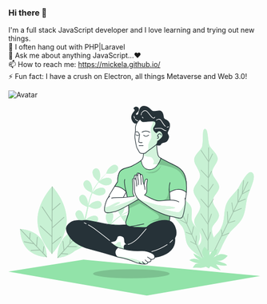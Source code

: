 ### Hi there 👋
I'm a full stack JavaScript developer and I love learning and trying out new things. <br />
🌱 I often hang out with PHP|Laravel <br />
💬 Ask me about anything JavaScript...❤ <br />
📫 How to reach me: https://mickela.github.io/ <br />
⚡ Fun fact: I have a crush on Electron, all things Metaverse and Web 3.0! <br />

![Avatar](https://media.tenor.com/images/dc545e5a0f93c9b2bf1d4f0af54ebbff/tenor.gif)

<svg data-name="Capa 1" xmlns="http://www.w3.org/2000/svg" viewBox="0 0 410.67 309.84" class="bro-home w-64 h-64 sm:w-128 sm:h-128"><defs><clipPath id="home-bro_svg__a" transform="translate(-47.33 -101.18)"><path d="M267.55 176.53s.56 7.06-1.41 11-9.89 7.91-16.67 11.58-16.38 3.11-20.33 9.32-3.67 16.66-3.67 16.66-6.22 9.61-11.3 18.08-7.91 17.23-1.41 22 14.4-2.26 18.64-9 8.19-14.4 8.19-14.4 5.41 26.23 3.95 33.32-4.8 13.84-4.8 17 2.54 5.37 6.5 6.21 17.51 2 26.83 1.42 35.87-2.26 37-5.94 2.82-29.09 2.82-29.09 16.66 5.65 21.75-4.51 5.36-33 1.69-44.35-13-15.53-18.64-18.35-21.18-10.17-24-13.28-3.69-18.41-3.69-23.49-.56-.28-5.93 3.67-15.52 12.15-15.52 12.15z" fill="none"></path></clipPath><clipPath id="home-bro_svg__b" transform="translate(-47.33 -101.18)"><path d="M316.69 197.43c-4.4-2.21-14.82-7.16-20.53-10.7-1.88 5.64-7.4 18.6-18.44 18.6-10.18 0-13.17-9.52-14-14.85-3.38 3-9.11 5.88-14.21 8.64-6.77 3.67-16.38 3.11-20.33 9.32s-3.67 16.66-3.67 16.66-2.1 3.25-4.85 7.62c11.41-.57 19 9.05 19 9.05s5.34 26.23 3.88 33.32-4.8 13.84-4.8 17 2.54 5.37 6.5 6.21 17.51 2 26.83 1.42 35.87-2.26 37-5.94 2.82-29.09 2.82-29.09l-1.69-22.31c14.19-9.38 24.11-2.81 27.36 0 .7-9.59-.1-20-2.23-26.56-3.67-11.33-12.99-15.57-18.64-18.39z" fill="none"></path></clipPath><clipPath id="home-bro_svg__c" transform="translate(-47.33 -101.18)"><path d="M212.38 249s-2.79 1.48-5 6.87-5 15.4-2.23 18.56 9.1.37 15-.37 30.63-15.22 34.71-17.64 7.43-3.34 8.73-5.57.93-10.21 1.11-14.11-.74-21.35-.74-21.35-1.3-4.27-3.53-3.9c0 0-2.6-1.48-3.15 0l-1.12 3s-2.41-.74-3 .56a16.69 16.69 0 00-.74 3.9s-2.78 1.3-2.78 3 .55 11.7.55 14.48-.37 7.06.56 8.91 1.86 3.53 1.86 3.53-13.56 1.86-19.31 1.86-15.78.18-17.64 1.11" fill="none"></path></clipPath><clipPath id="home-bro_svg__d" transform="translate(-47.33 -101.18)"><path d="M325.26 258c-8.91-5.75-27.48-1.3-33.42-1.67s-22.46-9.47-22.46-9.47 3.34-3.34 3.52-5.38 0-7.61 0-10.77.93-6.31 1.12-8.72-3-.75-3.53 0-1.86 8.16-1.86 8.16-1.67-5-1.67-5.56-.37-7.43-1.3-10.22-3.15 0-3.15 0c-.19-1.67-.75-3-2.05-3s-2.41 4.65-2.41 4.65c0-2.79-.93-2.6-1.86-1.68s-.92 7.06-.92 7.06l-1.12-1.67c-1.3-.37-2 1.67-2 3.53s.74 7.42.74 12.06a34.8 34.8 0 00.56 7.06 28.49 28.49 0 004.08 9.1c3.16 4.64 13.74 10.39 20.24 15.4s25.62 13.37 35.09 14.86 16 5 18.19.93 6.31-24.14 4.27-30.82" fill="none"></path></clipPath><clipPath id="home-bro_svg__e" transform="translate(-47.33 -101.18)"><path d="M243.38 329a21.49 21.49 0 01-5.57-3.71c-2.22-2.23 0-7.8-3-10s-8.91-3-10 .38-1.86 5.57-4.09 6.31-4.82.74-8.91 2.6-4.08 8.54-4.08 8.54a113 113 0 0123 5.57c10.77 4.08 15.59 1.85 15.59 1.85s.41-7.49-2.94-11.54z" fill="none"></path></clipPath><clipPath id="home-bro_svg__f" transform="translate(-47.33 -101.18)"><path d="M270.49 338.25c-4.83-1.12-5.2 0-16.71-.38s-24.13-4.45-24.13-4.45-1.08.16-3.74-1.07c-1.92 1.66-4.22 4.33-4.43 7.75a10.49 10.49 0 003.15 7.6c2 .53 3.93 1 5.76 1.31 8.17 1.49 18.19 5.2 23.39 7.43a32.49 32.49 0 0013.37 3c4.08 0 2.49.61 5.47-.14s1.95-2.83 1.95-2.83a12.81 12.81 0 003.72-.74c2.22-.75 1.48-3.72 1.48-3.72a11.15 11.15 0 004.28-.69c2.27-1.19 2.27-3.69 1.29-6-1.48-3.5-10.02-5.96-14.85-7.07z" fill="none"></path></clipPath><clipPath id="home-bro_svg__g" transform="translate(-47.33 -101.18)"><path d="M261.05 124s-7.06 6.49-6.49 13.55-1.7 11-.85 16.1 2 15 4 17.51 2.26 5.37 4.24 6.78 8.76 1.41 10.17-.85 16.38-11 17.51-14.12.85-3.95.85-3.95 9.88-5.93 8.47-11-5.37-7.06-7.63-5.36-2.54 2.54-2.54 2.54-5.91-3.89-4.78-7.56 4.66-4.93 3.53-9.17S278 126.35 269 127c-7.13.56-4.8-5.6-7.95-3z" fill="none"></path></clipPath></defs><g class="home-bro_svg__Plants"><g class="home-bro_svg__Plant2"><path d="M398.58 110.03c-5.65-6.79-13.66 6.39-22.51 22.34-4.85 8.74-15.59 16.19-20.28 27.17-4.56 10.69-2.91 24.5-6.56 34.25-5.39 14.38-9.82 14.26-14.1 21.71-1.89-4.3-3.55-9.44-3.25-14.73.39-6.72 11.35-13.16 11.6-21.69.19-7.26-10.29-16.26-10.24-24.26 0-7.61 10.64-14.53 10.5-22.33s-11-16.26-11.4-23.83c-.41-8.15 9.64-15.87 8.91-23.14-.88-8.75-12.5-15.9-13.94-22.46-2.66-12.09-1.88-25.63-6.91-25.4-4.74.22-2 14.91-4.17 27.57-1.19 7-12.6 13.28-13.2 22.61-.5 7.82 9.82 17.66 9.65 26.43-.16 8.19-10.83 15.64-10.77 24.13s10.85 17.71 11.06 26c.23 8.76-10.12 16.66-9.8 24.61.17 4.06 2.35 8.06 4.79 11.89-3.05-4.1-7-8.32-8.52-13.17-2.22-6.94 1.23-15.8-1.57-22.56-3-7.33-11.95-11.67-15.58-17.41-4.85-7.65-6.84-17.85-12.63-19.71-8.92-2.88-7.57 8.32-4.11 22.28 1.83 7.4-1.11 17.78 2.73 27.24 3.29 8.12 12.92 14.47 17 22.83s2.93 19.4 7.2 26.94c3.56 6.27 9.4 10.57 14.17 14.46l.28.77a1.5 1.5 0 001.22.47 29.19 29.19 0 014.37 4.38c2.42 3.2-.28 9.45 1.27 11 4.26 4.29 4.48.78 4.22-2.93-.15-2.15 4.82-5.61 4.52-8.82a2.1 2.1 0 01.93-.84c1.68-.38 9.36 6.12 10.4 4 .77-1.54-8.54-8-8-10 .38-1.41 6.91-.93 10-1.55a1 1 0 01.24.23c.91 1.18 1.37 6.42 4 5.45 3.5-1.3 8.22-17.55 18.06-33.11 5.93-9.38 17.84-16.73 23.58-27.89s5.16-25.78 8.86-36.25c5.71-16.19 13.15-30.44 7.98-36.68zm-83.61 104.6c.42 7.93-2.27 11-4.84 13.77-1.58-9 4.59-9 1.53-20.8a13.56 13.56 0 00-1.24-3c2.34 3.58 4.39 6.96 4.55 10.03zm3.93 26.78a2.08 2.08 0 01.27 1.63c-1-.57-2-1.12-2.92-1.69 1.3-.26 2.31-.34 2.65.06z" fill="#92e3a9"></path><path d="M398.58 110.03c-5.65-6.79-13.66 6.39-22.51 22.34-4.85 8.74-15.59 16.19-20.28 27.17-4.56 10.69-2.91 24.5-6.56 34.25-5.39 14.38-9.82 14.26-14.1 21.71-1.89-4.3-3.55-9.44-3.25-14.73.39-6.72 11.35-13.16 11.6-21.69.19-7.26-10.29-16.26-10.24-24.26 0-7.61 10.64-14.53 10.5-22.33s-11-16.26-11.4-23.83c-.41-8.15 9.64-15.87 8.91-23.14-.88-8.75-12.5-15.9-13.94-22.46-2.66-12.09-1.88-25.63-6.91-25.4-4.74.22-2 14.91-4.17 27.57-1.19 7-12.6 13.28-13.2 22.61-.5 7.82 9.82 17.66 9.65 26.43-.16 8.19-10.83 15.64-10.77 24.13s10.85 17.71 11.06 26c.23 8.76-10.12 16.66-9.8 24.61.17 4.06 2.35 8.06 4.79 11.89-3.05-4.1-7-8.32-8.52-13.17-2.22-6.94 1.23-15.8-1.57-22.56-3-7.33-11.95-11.67-15.58-17.41-4.85-7.65-6.84-17.85-12.63-19.71-8.92-2.88-7.57 8.32-4.11 22.28 1.83 7.4-1.11 17.78 2.73 27.24 3.29 8.12 12.92 14.47 17 22.83s2.93 19.4 7.2 26.94c3.56 6.27 9.4 10.57 14.17 14.46l.28.77a1.5 1.5 0 001.22.47 29.19 29.19 0 014.37 4.38c2.42 3.2-.28 9.45 1.27 11 4.26 4.29 4.48.78 4.22-2.93-.15-2.15 4.82-5.61 4.52-8.82a2.1 2.1 0 01.93-.84c1.68-.38 9.36 6.12 10.4 4 .77-1.54-8.54-8-8-10 .38-1.41 6.91-.93 10-1.55a1 1 0 01.24.23c.91 1.18 1.37 6.42 4 5.45 3.5-1.3 8.22-17.55 18.06-33.11 5.93-9.38 17.84-16.73 23.58-27.89s5.16-25.78 8.86-36.25c5.71-16.19 13.15-30.44 7.98-36.68zm-83.61 104.6c.42 7.93-2.27 11-4.84 13.77-1.58-9 4.59-9 1.53-20.8a13.56 13.56 0 00-1.24-3c2.34 3.58 4.39 6.96 4.55 10.03zm3.93 26.78a2.08 2.08 0 01.27 1.63c-1-.57-2-1.12-2.92-1.69 1.3-.26 2.31-.34 2.65.06z" fill="#fff" opacity=".5" style="isolation: isolate;"></path><path d="M330.26 206.28l-1-.47-3 10.03.12-23.81 5.45-15.5-1.01-.43-4.42 12.59.11-22.16 8.75-14.58-.93-.61-7.81 13.03.12-24.26 8.1-12.21-.9-.64-7.19 10.83.1-20.58 5.16-10.78-.96-.54-4.18 8.79.11-22.89 6.76-13.84-.96-.53-5.79 11.84.11-21.65-1.06-.1-.11 21.42-11.46-17.24-.87.54 12.32 18.53-.13 25.17-11.42-11.98-.73.7 12.15 12.74-.11 21.13-11.05-9.67-.66.78 11.7 10.23-.12 24.53-11.39-13.14-.77.66 12.15 14.03-.12 25.52-.09.24-11.07-16.47-.86.54 12 17.86-.12 24.56-9.14-18.39-.95.41 10.08 20.26-.15 30.03 1.06.1.16-32.01 4.02-12.61zm56.87-53.76l-.48-.99-11.03 4.56 5.55-11.41 12.41-7-.58-.94-10.98 6.19 9.21-18.93-.96-.53-8.19 16.81 2.08-18.73-1.06-.22-2.42 21.83-5.93 12.19.69-19.31-1.06-.13-.78 21.81-6.74 13.85-1.91-13.68-1.05.05 2.14 15.32-7.71 15.85-.66-16.64-1.06-.05.74 18.71-8.6 17.67-.91-6.78-1.06.02 1.1 8.54-13.81 28.39.97.54 13.07-26.87.05.49 12.33-4.96-.47-1-10.97 4.41-.07-.72 9.21-18.94 11.78-3.64-.39-1.02-10.74 3.31 8.32-17.1 13.48-5.7-.49-.99-12.25 5.19 6.99-14.39 12.24-5.06zm-80.03 59.5l-1.06-.16-.73 10.56-5.5-11.84 2.73-13.55-1.05-.3-2.45 12.2-7.45-16.03 1.99-16.62-1.05-.21-1.8 14.98-6.19-13.32.62.26.89-16.36-1.06-.15-.82 14.98-.27-.11-6.97-15 1.34-15.33-1.06-.19-1.19 13.57-7.34-15.8-.96.38 7.81 16.8-8.55-5.26-.49.9 9.82 6.04 6.18 13.31-8.13-3.35-.32.98 9.1 3.75 6.41 13.8-9.6-5.47-.46.92 10.8 6.15 7.65 16.46-8.57-3.16-.28 1 9.47 3.49 6.6 14.21-.05.77-8.23-4.38-.43.93 9.62 5.13.03-.44 12.61 27.14.96-.38-13.43-28.89.86-12.41z" opacity=".2"></path><path d="M315.67 252.31s.94-3.09-5.64-6.77a89.25 89.25 0 00-8.16-4.29s1.55 4.63 4.95 7.09 4.85 3.58 4.85 3.58a22.22 22.22 0 00-8.79-2.23 13.56 13.56 0 00-7.77 2.2 81.77 81.77 0 008.85 4 35.22 35.22 0 0011.23 2s-8.58-1-10.26.67a37.67 37.67 0 00-4.15 5.89 59.9 59.9 0 0110.63.05c4.55.6 10.57-1.69 10.57-1.69l5.14 2.55 2.16-3.21s1.21-.11 5.3 2a88.32 88.32 0 0011.65 4.48l-7.65-9.81 7.73 1.82c3.87.91 10.1-.15 10.1-.15s-.59-1.95-4.83-3.58-12.34-4.17-12.34-4.17 6.67 1.41 11.1-1.49a34.75 34.75 0 007.27-6.42s-6.32-3.72-12.28-2.42a30.69 30.69 0 00-11.14 5.51s3.9-3.11 5.15-7.24a38 38 0 001.5-6.91s-7.23 2.41-9.07 4.58-4.94 8.47-4.94 8.47 3.1-6.3-.52-10-6.67-6.58-6.67-6.58-3.05 4.43-3.68 8 3.95 9.94 3.95 9.94l-4.08-2.14z" fill="#92e3a9"></path><path d="M315.67 252.31s.94-3.09-5.64-6.77a89.25 89.25 0 00-8.16-4.29s1.55 4.63 4.95 7.09 4.85 3.58 4.85 3.58a22.22 22.22 0 00-8.79-2.23 13.56 13.56 0 00-7.77 2.2 81.77 81.77 0 008.85 4 35.22 35.22 0 0011.23 2s-8.58-1-10.26.67a37.67 37.67 0 00-4.15 5.89 59.9 59.9 0 0110.63.05c4.55.6 10.57-1.69 10.57-1.69l5.14 2.55 2.16-3.21s1.21-.11 5.3 2a88.32 88.32 0 0011.65 4.48l-7.65-9.81 7.73 1.82c3.87.91 10.1-.15 10.1-.15s-.59-1.95-4.83-3.58-12.34-4.17-12.34-4.17 6.67 1.41 11.1-1.49a34.75 34.75 0 007.27-6.42s-6.32-3.72-12.28-2.42a30.69 30.69 0 00-11.14 5.51s3.9-3.11 5.15-7.24a38 38 0 001.5-6.91s-7.23 2.41-9.07 4.58-4.94 8.47-4.94 8.47 3.1-6.3-.52-10-6.67-6.58-6.67-6.58-3.05 4.43-3.68 8 3.95 9.94 3.95 9.94l-4.08-2.14z" fill="#fff" opacity=".3" style="isolation: isolate;"></path></g><g class="home-bro_svg__Plant1"><path d="M206.73 166.82c-.27.25-4.87 3.64-4.9 3.56s-2.57-7.94-2.14-11.64c.36-3.15 1.68-7.06 4.53-8.76a5.49 5.49 0 017.59 1.65c.12.2.24.41.34.62 1.95 4.34-2.34 11.72-5.42 14.57zM71.52 131.54s23.62 24.78 23.5 55.22-24 55-24 55-23.62-24.78-23.49-55.22 23.99-55 23.99-55zM19.16 201.17s19.67.61 31.72 13.33 11.89 32.72 11.89 32.72-19.67-.61-31.72-13.33-11.89-32.72-11.89-32.72zm127.91-77.48s-6.45-5.17-8.11-8.5c-1.4-2.83-2.42-6.83-1-9.84a5.48 5.48 0 017.21-2.88 4.65 4.65 0 01.63.32c4 2.51 4.4 11.07 3.39 15.19-.06.36-2.05 5.77-2.12 5.71z" fill="#92e3a9"></path><path d="M105.2 204.99a8.17 8.17 0 01-.85-1.09c-1.72-2.65-3.19-6.5-2.08-9.67a5.52 5.52 0 016.86-3.7c.22.07.43.15.64.24 3.21 1.54 4.78 6.77 5.12 11.05 1.28-.3 2.43-.53 3.42-.7.43-1 .85-1.94 1.28-2.93s.8-2 1.21-3.05c.56-1.52 1.07-3.12 1.58-4.71-1.87-.85-7.31-3.44-9.34-5.72s-4.11-5.94-3.49-9.23a5.54 5.54 0 016.26-4.71 4.53 4.53 0 01.64.13c4.48 1.36 7.12 9.51 7.21 13.75 0 .14-.07 1-.16 2.1.45-1.57.91-3.13 1.31-4.74 1.16-4.56 2.19-9.24 3.25-13.92.22-1 .45-1.95.68-2.92-1.58-.71-7.5-3.46-9.62-5.84s-4.12-5.94-3.5-9.24a5.54 5.54 0 016.27-4.7c.21 0 .42.08.63.13 4.49 1.35 7.12 9.5 7.22 13.74 0 .16-.09 1.23-.2 2.43.61-2.54 1.25-5.06 2-7.54a102.56 102.56 0 014.41-12.51c-.56-.24-7.56-3.33-9.92-6-2.09-2.35-4.11-5.94-3.5-9.23a5.56 5.56 0 016.28-4.71c.21 0 .42.08.63.13 4.48 1.36 7.12 9.51 7.21 13.75 0 .3-.34 4.18-.51 5.56l.06-.14a71.93 71.93 0 016.47-11.29 99.62 99.62 0 017.09-9.17c2.33-2.72 4.63-5.07 6.67-7.14 1.12-1.1 2.16-2.1 3.14-3h-.1c-.08 0 2.19-5.3 2.37-5.62 2.1-3.68 8.27-9.52 12.84-8.51a5.65 5.65 0 014 6.88c0 .17-.1.34-.16.51-1 3.19-4.5 5.34-7.44 6.37s-9.63.55-11.27.4c-1 1-2.06 2-3.2 3.21-2 2.1-4.24 4.5-6.5 7.26-.6.74-1.22 1.56-1.83 2.34 1.3-1.1 3.11-2.58 3.3-2.7 3.53-2.28 11.66-4.58 15.26-1.54a5.68 5.68 0 01.43 8c-.11.12-.22.24-.34.35-2.35 2.36-6.41 2.64-9.5 2.18s-9-4.14-10.23-4.95c-1.33 1.74-2.66 3.57-3.94 5.56a72.37 72.37 0 00-6.11 11.29c-.1.23-.17.47-.26.7.55-.65 3.83-4 4.09-4.23 3.26-2.66 11.09-5.85 15-3.23a5.68 5.68 0 011.3 7.93 3.57 3.57 0 01-.3.38c-2.08 2.6-6.09 3.33-9.21 3.22-3.59-.13-10.67-3.76-10.93-3.9a100.39 100.39 0 00-4 12.19c-.81 3.07-1.5 6.21-2.17 9.37.74-.84 3.79-4 4-4.17 3.26-2.66 11.09-5.85 15-3.23a5.68 5.68 0 011.3 7.93 3.57 3.57 0 01-.3.38c-2.08 2.6-6.09 3.34-9.2 3.22-3.51-.13-10.31-3.58-10.88-3.87-.31 1.43-.61 2.87-.91 4.31-1 4.7-1.89 9.41-3 14-.37 1.6-.79 3.16-1.21 4.74 1.15-1.22 3.27-3.4 3.48-3.56 3.25-2.66 11.09-5.85 15-3.24a5.69 5.69 0 011.3 7.94l-.3.38c-2.09 2.6-6.09 3.33-9.21 3.22s-8.91-2.89-10.53-3.7c-.71 2.61-1.47 5.18-2.34 7.68-.39 1.06-.73 2.18-1.17 3.18l-.66 1.6c.58-.07.91-.09.91-.09s.06 1.48-.08 3.9c3.44-2.49 8.39-4.63 11.62-3.13a5.69 5.69 0 012.46 7.65 4.49 4.49 0 01-.24.42 7 7 0 01-.72 1 22 22 0 01-4.44 10.05c-.18.21-2.51 2.4-3.73 3.49 1.18-.65 2.35-1.29 3.56-2 1.76-1 3.58-2.09 5.35-3.15l2.73-1.77c.93-.58 1.76-1.25 2.66-1.88 1.3-.95 2.59-2 3.88-3-1.1-1.75-4.23-7-4.69-10s-.21-7.27 2.1-9.67a5.49 5.49 0 017.74-.45 6 6 0 01.5.51c3 3.64.78 11.91-1.45 15.51-.07.11-.62.82-1.28 1.66 1.23-1.06 2.46-2.11 3.67-3.22 3.44-3.16 6.84-6.48 10.27-9.79l2.15-2.06c-.93-1.47-4.38-7.08-4.85-10.26s-.21-7.27 2.09-9.67a5.49 5.49 0 017.74-.45 6 6 0 01.5.51c3 3.64.78 11.91-1.44 15.51-.08.13-.74 1-1.48 1.91 1.89-1.77 3.79-3.52 5.73-5.19a97.87 97.87 0 0110.47-8c-.34-.52-4.51-7-5-10.55-.47-3.13-.21-7.26 2.09-9.66a5.49 5.49 0 017.74-.46 6 6 0 01.5.51c3 3.65.78 11.92-1.44 15.51-.16.26-2.56 3.3-3.45 4.36l.13-.09a71.62 71.62 0 0111.49-5.81 98.21 98.21 0 0110.84-3.57c3.43-1 6.61-1.64 9.44-2.21 1.53-.3 2.94-.55 4.26-.76l-.08-.06c-.07-.06 4.7-3.2 5-3.36 3.75-1.89 12.07-3.31 15.33.1a5.67 5.67 0 01-.38 8l-.39.32c-2.59 2.09-6.65 1.94-9.67 1.15s-8.33-4.94-9.62-6c-1.36.25-2.81.53-4.41.88-2.81.63-6 1.37-9.36 2.41-.9.28-1.86.61-2.8.92 1.69-.18 4-.4 4.23-.4 4.17.08 12.2 2.72 13.56 7.27a5.64 5.64 0 01-4 6.9l-.46.1c-3.24.64-6.78-1.4-9.11-3.52s-5.24-8.48-5.84-9.86c-2.06.71-4.16 1.49-6.31 2.43a70.28 70.28 0 00-11.22 6c-.21.14-.4.3-.61.44.82-.23 5.39-1.21 5.72-1.24 4.16-.39 12.42 1.34 14.26 5.72a5.65 5.65 0 01-3.17 7.32l-.51.17c-3.15 1-6.89-.63-9.43-2.48-2.92-2.12-6.86-9.12-7-9.39a98.64 98.64 0 00-9.95 7.94c-2.34 2.1-4.62 4.33-6.89 6.59 1.07-.28 5.32-1.18 5.63-1.21 4.16-.39 12.43 1.34 14.26 5.71a5.65 5.65 0 01-3.17 7.32l-.51.17c-3.15 1-6.89-.63-9.42-2.47-2.86-2.08-6.66-8.77-7-9.33l-3.09 3.08c-3.34 3.39-6.69 6.8-10.09 10.06-1.17 1.13-2.37 2.2-3.57 3.27 1.61-.37 4.57-1 4.83-1 4.16-.39 12.42 1.34 14.26 5.72a5.65 5.65 0 01-3.17 7.32l-.51.17c-3.15 1-6.89-.63-9.43-2.48s-5.86-7.4-6.78-9c-2 1.78-4 3.49-6.11 5.09-.91.66-1.8 1.4-2.71 2l-2.68 1.83c-1.88 1.18-3.62 2.28-5.4 3.34-.89.54-1.75 1-2.62 1.54 1.58-.63 4.1-1.58 4.34-1.64 4.06-1 12.48-.59 15 3.45a5.65 5.65 0 01-2 7.74 4.59 4.59 0 01-.49.26c-3 1.47-6.9.43-9.69-1-3.07-1.58-7.68-7.39-8.25-8.1a259.04 259.04 0 01-6.23 3.51c-5.3 2.88-9.93 5.18-13.52 6.9-11.67 10.25-28.09 11.38-28.09 11.38s-.86-20 10.72-33.14a40.5 40.5 0 0114.43-10.13zm20.83 19.49c-.36-.82-3.16-7.17-3.35-10.75-.65-.12-1.3-.26-1.93-.41a46.68 46.68 0 01-7.25 17.6c2.12-1 4.42-2.16 6.86-3.42 1.81-.93 3.72-1.95 5.67-3.02z" fill="#92e3a9"></path><g opacity=".5" fill="#fff"><path d="M147.07 123.69s-6.45-5.17-8.11-8.5c-1.4-2.83-2.42-6.83-1-9.84a5.48 5.48 0 017.21-2.88 4.65 4.65 0 01.63.32c4 2.51 4.4 11.07 3.39 15.19-.06.36-2.05 5.77-2.12 5.71zm59.66 43.13c-.27.25-4.87 3.64-4.9 3.56s-2.57-7.94-2.14-11.64c.36-3.15 1.68-7.06 4.53-8.76a5.49 5.49 0 017.59 1.65c.12.2.24.41.34.62 1.95 4.34-2.34 11.72-5.42 14.57zM71.52 131.54s23.62 24.78 23.5 55.22-24 55-24 55-23.62-24.78-23.49-55.22 23.99-55 23.99-55z"></path><path d="M105.2 204.99a8.17 8.17 0 01-.85-1.09c-1.72-2.65-3.19-6.5-2.08-9.67a5.52 5.52 0 016.86-3.7c.22.07.43.15.64.24 3.21 1.54 4.78 6.77 5.12 11.05 1.28-.3 2.43-.53 3.42-.7.43-1 .85-1.94 1.28-2.93s.8-2 1.21-3.05c.56-1.52 1.07-3.12 1.58-4.71-1.87-.85-7.31-3.44-9.34-5.72s-4.11-5.94-3.49-9.23a5.54 5.54 0 016.26-4.71 4.53 4.53 0 01.64.13c4.48 1.36 7.12 9.51 7.21 13.75 0 .14-.07 1-.16 2.1.45-1.57.91-3.13 1.31-4.74 1.16-4.56 2.19-9.24 3.25-13.92.22-1 .45-1.95.68-2.92-1.58-.71-7.5-3.46-9.62-5.84s-4.12-5.94-3.5-9.24a5.54 5.54 0 016.27-4.7c.21 0 .42.08.63.13 4.49 1.35 7.12 9.5 7.22 13.74 0 .16-.09 1.23-.2 2.43.61-2.54 1.25-5.06 2-7.54a102.56 102.56 0 014.41-12.51c-.56-.24-7.56-3.33-9.92-6-2.09-2.35-4.11-5.94-3.5-9.23a5.56 5.56 0 016.28-4.71c.21 0 .42.08.63.13 4.48 1.36 7.12 9.51 7.21 13.75 0 .3-.34 4.18-.51 5.56l.06-.14a71.93 71.93 0 016.47-11.29 99.62 99.62 0 017.09-9.17c2.33-2.72 4.63-5.07 6.67-7.14 1.12-1.1 2.16-2.1 3.14-3h-.1c-.08 0 2.19-5.3 2.37-5.62 2.1-3.68 8.27-9.52 12.84-8.51a5.65 5.65 0 014 6.88c0 .17-.1.34-.16.51-1 3.19-4.5 5.34-7.44 6.37s-9.63.55-11.27.4c-1 1-2.06 2-3.2 3.21-2 2.1-4.24 4.5-6.5 7.26-.6.74-1.22 1.56-1.83 2.34 1.3-1.1 3.11-2.58 3.3-2.7 3.53-2.28 11.66-4.58 15.26-1.54a5.68 5.68 0 01.43 8c-.11.12-.22.24-.34.35-2.35 2.36-6.41 2.64-9.5 2.18s-9-4.14-10.23-4.95c-1.33 1.74-2.66 3.57-3.94 5.56a72.37 72.37 0 00-6.11 11.29c-.1.23-.17.47-.26.7.55-.65 3.83-4 4.09-4.23 3.26-2.66 11.09-5.85 15-3.23a5.68 5.68 0 011.3 7.93 3.57 3.57 0 01-.3.38c-2.08 2.6-6.09 3.33-9.21 3.22-3.59-.13-10.67-3.76-10.93-3.9a100.39 100.39 0 00-4 12.19c-.81 3.07-1.5 6.21-2.17 9.37.74-.84 3.79-4 4-4.17 3.26-2.66 11.09-5.85 15-3.23a5.68 5.68 0 011.3 7.93 3.57 3.57 0 01-.3.38c-2.08 2.6-6.09 3.34-9.2 3.22-3.51-.13-10.31-3.58-10.88-3.87-.31 1.43-.61 2.87-.91 4.31-1 4.7-1.89 9.41-3 14-.37 1.6-.79 3.16-1.21 4.74 1.15-1.22 3.27-3.4 3.48-3.56 3.25-2.66 11.09-5.85 15-3.24a5.69 5.69 0 011.3 7.94l-.3.38c-2.09 2.6-6.09 3.33-9.21 3.22s-8.91-2.89-10.53-3.7c-.71 2.61-1.47 5.18-2.34 7.68-.39 1.06-.73 2.18-1.17 3.18l-.66 1.6c.58-.07.91-.09.91-.09s.06 1.48-.08 3.9c3.44-2.49 8.39-4.63 11.62-3.13a5.69 5.69 0 012.46 7.65 4.49 4.49 0 01-.24.42 7 7 0 01-.72 1 22 22 0 01-4.44 10.05c-.18.21-2.51 2.4-3.73 3.49 1.18-.65 2.35-1.29 3.56-2 1.76-1 3.58-2.09 5.35-3.15l2.73-1.77c.93-.58 1.76-1.25 2.66-1.88 1.3-.95 2.59-2 3.88-3-1.1-1.75-4.23-7-4.69-10s-.21-7.27 2.1-9.67a5.49 5.49 0 017.74-.45 6 6 0 01.5.51c3 3.64.78 11.91-1.45 15.51-.07.11-.62.82-1.28 1.66 1.23-1.06 2.46-2.11 3.67-3.22 3.44-3.16 6.84-6.48 10.27-9.79l2.15-2.06c-.93-1.47-4.38-7.08-4.85-10.26s-.21-7.27 2.09-9.67a5.49 5.49 0 017.74-.45 6 6 0 01.5.51c3 3.64.78 11.91-1.44 15.51-.08.13-.74 1-1.48 1.91 1.89-1.77 3.79-3.52 5.73-5.19a97.87 97.87 0 0110.47-8c-.34-.52-4.51-7-5-10.55-.47-3.13-.21-7.26 2.09-9.66a5.49 5.49 0 017.74-.46 6 6 0 01.5.51c3 3.65.78 11.92-1.44 15.51-.16.26-2.56 3.3-3.45 4.36l.13-.09a71.62 71.62 0 0111.49-5.81 98.21 98.21 0 0110.84-3.57c3.43-1 6.61-1.64 9.44-2.21 1.53-.3 2.94-.55 4.26-.76l-.08-.06c-.07-.06 4.7-3.2 5-3.36 3.75-1.89 12.07-3.31 15.33.1a5.67 5.67 0 01-.38 8l-.39.32c-2.59 2.09-6.65 1.94-9.67 1.15s-8.33-4.94-9.62-6c-1.36.25-2.81.53-4.41.88-2.81.63-6 1.37-9.36 2.41-.9.28-1.86.61-2.8.92 1.69-.18 4-.4 4.23-.4 4.17.08 12.2 2.72 13.56 7.27a5.64 5.64 0 01-4 6.9l-.46.1c-3.24.64-6.78-1.4-9.11-3.52s-5.24-8.48-5.84-9.86c-2.06.71-4.16 1.49-6.31 2.43a70.28 70.28 0 00-11.22 6c-.21.14-.4.3-.61.44.82-.23 5.39-1.21 5.72-1.24 4.16-.39 12.42 1.34 14.26 5.72a5.65 5.65 0 01-3.17 7.32l-.51.17c-3.15 1-6.89-.63-9.43-2.48-2.92-2.12-6.86-9.12-7-9.39a98.64 98.64 0 00-9.95 7.94c-2.34 2.1-4.62 4.33-6.89 6.59 1.07-.28 5.32-1.18 5.63-1.21 4.16-.39 12.43 1.34 14.26 5.71a5.65 5.65 0 01-3.17 7.32l-.51.17c-3.15 1-6.89-.63-9.42-2.47-2.86-2.08-6.66-8.77-7-9.33l-3.09 3.08c-3.34 3.39-6.69 6.8-10.09 10.06-1.17 1.13-2.37 2.2-3.57 3.27 1.61-.37 4.57-1 4.83-1 4.16-.39 12.42 1.34 14.26 5.72a5.65 5.65 0 01-3.17 7.32l-.51.17c-3.15 1-6.89-.63-9.43-2.48s-5.86-7.4-6.78-9c-2 1.78-4 3.49-6.11 5.09-.91.66-1.8 1.4-2.71 2l-2.68 1.83c-1.88 1.18-3.62 2.28-5.4 3.34-.89.54-1.75 1-2.62 1.54 1.58-.63 4.1-1.58 4.34-1.64 4.06-1 12.48-.59 15 3.45a5.65 5.65 0 01-2 7.74 4.59 4.59 0 01-.49.26c-3 1.47-6.9.43-9.69-1-3.07-1.58-7.68-7.39-8.25-8.1a259.04 259.04 0 01-6.23 3.51c-5.3 2.88-9.93 5.18-13.52 6.9-11.67 10.25-28.09 11.38-28.09 11.38s-.86-20 10.72-33.14a40.5 40.5 0 0114.43-10.13zm20.83 19.49c-.36-.82-3.16-7.17-3.35-10.75-.65-.12-1.3-.26-1.93-.41a46.68 46.68 0 01-7.25 17.6c2.12-1 4.42-2.16 6.86-3.42 1.81-.93 3.72-1.95 5.67-3.02zM19.16 201.17s19.67.61 31.72 13.33 11.89 32.72 11.89 32.72-19.67-.61-31.72-13.33-11.89-32.72-11.89-32.72z"></path></g><path d="M70.55 214.05l-19.33-17.66.83-.94 18.51 16.92.1-23.15-.1.07L54.21 165l1.02-.71 15.44 22.93.23-55.68h1.24l-.16 37.8 12.3-10.82.82.95-13.13 11.54-.11 27.03 18.65-16.77.82.94-19.48 17.51-.1 24.61 14.01-11.18.77.99-14.79 11.8-.07 15.84-1.24-.01.12-27.72zm17.8 6.82l1.23-.15 1.56 13.99 8.3-9.43h-.01l2.1-16.93 1.23.16-1.88 15.14 20.62-23.43.93.84-14 15.9 8.86.11-.01 1.26-9.94-.13-9.82 11.15 13.86.02v1.26l-14.96-.02-8.93 10.14 9.78.6-.08 1.25-10.75-.65-5.94 6.75-.93-.84 10.47-11.89-1.69-15.1zm-46.7 4.98l-16.45-3.39.25-1.24 14.72 3.04-21.46-22.65.89-.88 14.56 15.37.77-8.97 1.23.11-.86 10.07 10.21 10.77 1.05-14.04 1.24.1-1.14 15.16 9.28 9.8 1.32-9.86 1.22.17-1.44 10.85 6.18 6.52-.89.88-10.89-11.5-14.94.59-.05-1.26 13.84-.54-8.63-9.12-.01.02z" opacity=".2"></path></g></g><path fill="#92e3a9" d="M122.54 251.18L0 270.73l225.76 39.11 184.91-32-288.13-26.66z" class="home-bro_svg__Ground"></path><ellipse cx="200.51" cy="274.2" rx="62.38" ry="7.43" opacity=".15" class="home-bro_svg__Shadow" style="isolation: isolate;"></ellipse><g class="home-bro_svg__Character"><path d="M195.31 193.62s-5.2 1.49-21.16 1.12-39-7.8-47.9-7.8-18.58 3.34-22.28 10.77-7.06 16.71 14.48 25.25 37.87 11.14 68.69 18.93 43.07 8.17 59 4.09 26.73-14.48 25.25-29-4.83-23.39-12.62-25.62-63.46 2.26-63.46 2.26z" fill="#263238" stroke="#263238" stroke-linecap="round" stroke-linejoin="round"></path><path d="M220.22 75.35s.56 7.06-1.41 11-9.89 7.91-16.67 11.58-16.38 3.11-20.33 9.32-3.67 16.66-3.67 16.66-6.22 9.61-11.3 18.08-7.91 17.23-1.41 22 14.4-2.26 18.64-9 8.19-14.4 8.19-14.4 5.41 26.23 3.95 33.32-4.8 13.84-4.8 17 2.54 5.37 6.5 6.21 17.51 2 26.83 1.42 35.87-2.26 37-5.94 2.82-29.09 2.82-29.09 16.66 5.65 21.75-4.51 5.36-33 1.69-44.35-13-15.53-18.64-18.35-21.18-10.17-24-13.28-3.69-18.41-3.69-23.49-.56-.28-5.93 3.67-15.52 12.15-15.52 12.15z" fill="#fff"></path><g clip-path="url(#home-bro_svg__a)"><path d="M288 114.6c-3.67-11.29-13-15.53-18.64-18.35s-21.18-10.17-24-13.28-3.69-18.36-3.69-23.44-.56-.28-5.93 3.67-15.53 12.15-15.53 12.15a38.6 38.6 0 010 4.81c3.21 1.39 7.46 3 9.83 3 4.13 0 5.37 2.89 7 5.78s-1.24 6.19-1.24 6.19 13.21.83 17.75 2.06 16.51 2.89 23.94 9.09c5.87 4.88 9.93 13.87 12.6 19.68A54.14 54.14 0 00288 114.6z" fill="#92e3a9"></path><path d="M288 114.6c-3.67-11.29-13-15.53-18.64-18.35s-21.18-10.17-24-13.28-3.69-18.36-3.69-23.44-.56-.28-5.93 3.67-15.53 12.15-15.53 12.15a38.6 38.6 0 010 4.81c3.21 1.39 7.46 3 9.83 3 4.13 0 5.37 2.89 7 5.78s-1.24 6.19-1.24 6.19 13.21.83 17.75 2.06 16.51 2.89 23.94 9.09c5.87 4.88 9.93 13.87 12.6 19.68A54.14 54.14 0 00288 114.6z" fill="#fff" opacity=".6" style="isolation: isolate;"></path></g><path d="M220.22 75.35s.56 7.06-1.41 11-9.89 7.91-16.67 11.58-16.38 3.11-20.33 9.32-3.67 16.66-3.67 16.66-6.22 9.61-11.3 18.08-7.91 17.23-1.41 22 14.4-2.26 18.64-9 8.19-14.4 8.19-14.4 5.41 26.23 3.95 33.32-4.8 13.84-4.8 17 2.54 5.37 6.5 6.21 17.51 2 26.83 1.42 35.87-2.26 37-5.94 2.82-29.09 2.82-29.09 16.66 5.65 21.75-4.51 5.36-33 1.69-44.35-13-15.53-18.64-18.35-21.18-10.17-24-13.28-3.69-18.41-3.69-23.49-.56-.28-5.93 3.67-15.52 12.15-15.52 12.15z" fill="none" stroke="#263238" stroke-linecap="round" stroke-linejoin="round"></path><path d="M259.76 42.3c2.26-4.23 5.65-11.58 1.13-16.66s-7.34-2-7.91-7.06-1.69-10.45-6.78-10.45-8.75 2-11.86 0S228.69.5 220.78.5s-7.9 12.15-9.32 13.56a7.36 7.36 0 01-2.31 1.11 2.08 2.08 0 01-1.36-1.11c-1.41-2.82 2.54-2.54 4.24-6.78s-3.11-7.06-6.5-4.52 3.67 2.26-.28 6.5-6.21 9.32-2.58 15.56 7.91 2.54 7.91 2.54c.84-.56 1.6 2.62 9.13 4 7.17 1.31 12.07-1 12.64 6.88s7.6 12.29 9.58 13.42-3.11 7.35-2 10.17 4.8 2.54 7.06 2.26.85-3.67 5.65-4.24 6.49-2 8.47-7.34-3.61-5.97-1.35-10.21z" fill="#263238" stroke="#263238" stroke-linecap="round" stroke-linejoin="round"></path><path d="M258.79 34.69a3.53 3.53 0 002.44-.62m-19.79-10.88s5-4 7.92 1c1.79 3 4.12 7 6.66 9.14m-17.05 3.71a35.7 35.7 0 019.4-.5c4.45.5 4 4 8.9 4m-38.95-22.25a9.61 9.61 0 001.4 1.38m19.05-1.33s-1.28 4.35-6.23-1.58-8.38-12.8-14-6.91a5.77 5.77 0 00-1.88 4.85m-10.83 5.25a11.17 11.17 0 01-1-3.19m9.9 7.91s-4.75.56-7.74-2.95" fill="none" stroke="#fff" stroke-linecap="round" stroke-linejoin="round"></path><path d="M269.36 96.25c-4.4-2.21-14.82-7.16-20.53-10.7-1.88 5.64-7.4 18.6-18.44 18.6-10.18 0-13.17-9.52-14-14.85-3.38 3-9.11 5.88-14.21 8.64-6.77 3.67-16.38 3.11-20.33 9.32s-3.67 16.66-3.67 16.66-2.1 3.25-4.85 7.62c11.41-.57 19 9.05 19 9.05s5.34 26.23 3.88 33.32-4.8 13.84-4.8 17 2.54 5.37 6.5 6.21 17.51 2 26.83 1.42 35.87-2.26 37-5.94 2.82-29.09 2.82-29.09l-1.69-22.31c14.19-9.38 24.11-2.81 27.36 0 .7-9.59-.1-20-2.23-26.56-3.67-11.33-12.99-15.57-18.64-18.39z" fill="#92e3a9"></path><g clip-path="url(#home-bro_svg__b)"><path d="M288 114.6c-3.67-11.29-13-15.53-18.64-18.35s-21.18-10.17-24-13.28-3.69-18.36-3.69-23.44-.56-.28-5.93 3.67-15.53 12.15-15.53 12.15a38.6 38.6 0 010 4.81c3.21 1.39 7.46 3 9.83 3 4.13 0 5.37 2.89 7 5.78s-1.24 6.19-1.24 6.19 13.21.83 17.75 2.06 16.51 2.89 23.94 9.09c5.87 4.88 9.93 13.87 12.6 19.68A54.14 54.14 0 00288 114.6z" opacity=".15" style="isolation: isolate;"></path><path d="M249.44 96.82s-4.13 7.84-12 10.32a27.39 27.39 0 01-14 .83s5.78 3.3 14.45 1.24 11.55-12.39 11.55-12.39zM261 135.61s.41 13.21-4.54 16.51-20.64 6.19-26.83 4.54-12-10.32-17.75-8.67-15.69 12.39-15.69 12.39l.41 7.43 17.75-8.67s12 7 25.18 15.68.83 10.74.83 10.74l-16.51 6.19s10.73-4.13 19-4.13 2.89 1.65 2.89 1.65h15.68l.33 3.28 3-20.2-.83-24.36s-.85-16.51-2.92-12.38z" opacity=".15" style="isolation: isolate;"></path></g><path d="M269.36 96.25c-4.4-2.21-14.82-7.16-20.53-10.7-1.88 5.64-7.4 18.6-18.44 18.6-10.18 0-13.17-9.52-14-14.85-3.38 3-9.11 5.88-14.21 8.64-6.77 3.67-16.38 3.11-20.33 9.32s-3.67 16.66-3.67 16.66-2.1 3.25-4.85 7.62c11.41-.57 19 9.05 19 9.05s5.34 26.23 3.88 33.32-4.8 13.84-4.8 17 2.54 5.37 6.5 6.21 17.51 2 26.83 1.42 35.87-2.26 37-5.94 2.82-29.09 2.82-29.09l-1.69-22.31c14.19-9.38 24.11-2.81 27.36 0 .7-9.59-.1-20-2.23-26.56-3.67-11.33-12.99-15.57-18.64-18.39zm-77.1 44.34s-4.37-13.43-2.52-20.49m73.13 21.05a33 33 0 01.76-15.85m-65.72 71.77s13.74-2 23-4.19" fill="none" stroke="#263238" stroke-linecap="round" stroke-linejoin="round"></path><path d="M165.05 147.82s-2.79 1.48-5 6.87-5 15.4-2.23 18.56 9.1.37 15-.37 30.63-15.22 34.71-17.64 7.43-3.34 8.73-5.57.93-10.21 1.11-14.11-.74-21.35-.74-21.35-1.3-4.27-3.53-3.9c0 0-2.6-1.48-3.15 0l-1.12 3s-2.41-.74-3 .56a16.69 16.69 0 00-.74 3.9s-2.78 1.3-2.78 3 .55 11.7.55 14.48-.37 7.06.56 8.91 1.86 3.53 1.86 3.53-13.56 1.86-19.31 1.86-15.78.18-17.64 1.11" fill="#fff"></path><g clip-path="url(#home-bro_svg__c)"><path d="M216.29 149.62c.65-1.12.89-3.7 1-6.49l-8.92 1.94s.91 4.08-4.09 7.26-32.21 12.25-34 12.7 17.25-8.16 10-7.71-15.89 8.17-20.88 8.17a8.2 8.2 0 01-2.36-.33c-.55 3.42-.51 6.52.83 8 2.78 3.16 9.1.37 15-.37s30.63-15.22 34.71-17.64 7.41-3.33 8.71-5.53z" fill="#92e3a9"></path><path d="M216.29 149.62c.65-1.12.89-3.7 1-6.49l-8.92 1.94s.91 4.08-4.09 7.26-32.21 12.25-34 12.7 17.25-8.16 10-7.71-15.89 8.17-20.88 8.17a8.2 8.2 0 01-2.36-.33c-.55 3.42-.51 6.52.83 8 2.78 3.16 9.1.37 15-.37s30.63-15.22 34.71-17.64 7.41-3.33 8.71-5.53z" fill="#fff" opacity=".6" style="isolation: isolate;"></path></g><path d="M165.05 147.82s-2.79 1.48-5 6.87-5 15.4-2.23 18.56 9.1.37 15-.37 30.63-15.22 34.71-17.64 7.43-3.34 8.73-5.57.93-10.21 1.11-14.11-.74-21.35-.74-21.35-1.3-4.27-3.53-3.9c0 0-2.6-1.48-3.15 0l-1.12 3s-2.41-.74-3 .56a16.69 16.69 0 00-.74 3.9s-2.78 1.3-2.78 3 .55 11.7.55 14.48-.37 7.06.56 8.91 1.86 3.53 1.86 3.53-13.56 1.86-19.31 1.86-15.78.18-17.64 1.11" fill="none" stroke="#263238" stroke-linecap="round" stroke-linejoin="round"></path><path d="M277.93 156.82c-8.91-5.75-27.48-1.3-33.42-1.67s-22.46-9.47-22.46-9.47 3.34-3.34 3.52-5.38 0-7.61 0-10.77.93-6.31 1.12-8.72-3-.75-3.53 0-1.86 8.16-1.86 8.16-1.67-5-1.67-5.56-.37-7.43-1.3-10.22-3.15 0-3.15 0c-.19-1.67-.75-3-2.05-3s-2.41 4.65-2.41 4.65c0-2.79-.93-2.6-1.86-1.68s-.92 7.06-.92 7.06l-1.12-1.67c-1.3-.37-2 1.67-2 3.53s.74 7.42.74 12.06a34.8 34.8 0 00.56 7.06 28.49 28.49 0 004.08 9.1c3.16 4.64 13.74 10.39 20.24 15.4s25.62 13.37 35.09 14.86 16 5 18.19.93 6.31-24.14 4.27-30.82" fill="#fff"></path><g clip-path="url(#home-bro_svg__d)"><path d="M265.49 180.63c9.47 1.48 16 5 18.19.93 1.58-2.89 4.07-13.74 4.69-22.22-1.89 3.75-7.11 13.58-10.44 14.25-4.13.82-21.88-4.13-23.95-4.54s26-1.24 15.69-3.72-18.16-.83-31-4.54-23.24-6.4-28.55-10.42c3.16 4.64 13.74 10.39 20.24 15.4s25.66 13.37 35.13 14.86z" fill="#92e3a9"></path><path d="M265.49 180.63c9.47 1.48 16 5 18.19.93 1.58-2.89 4.07-13.74 4.69-22.22-1.89 3.75-7.11 13.58-10.44 14.25-4.13.82-21.88-4.13-23.95-4.54s26-1.24 15.69-3.72-18.16-.83-31-4.54-23.24-6.4-28.55-10.42c3.16 4.64 13.74 10.39 20.24 15.4s25.66 13.37 35.13 14.86z" fill="#fff" opacity=".6" style="isolation: isolate;"></path></g><path d="M277.93 156.82c-8.91-5.75-27.48-1.3-33.42-1.67s-22.46-9.47-22.46-9.47 3.34-3.34 3.52-5.38 0-7.61 0-10.77.93-6.31 1.12-8.72-3-.75-3.53 0-1.86 8.16-1.86 8.16-1.67-5-1.67-5.56-.37-7.43-1.3-10.22-3.15 0-3.15 0c-.19-1.67-.75-3-2.05-3s-2.41 4.65-2.41 4.65c0-2.79-.93-2.6-1.86-1.68s-.92 7.06-.92 7.06l-1.12-1.67c-1.3-.37-2 1.67-2 3.53s.74 7.42.74 12.06a34.8 34.8 0 00.56 7.06 28.49 28.49 0 004.08 9.1c3.16 4.64 13.74 10.39 20.24 15.4s25.62 13.37 35.09 14.86 16 5 18.19.93 6.31-24.14 4.27-30.82m-66.69-21.66a19.53 19.53 0 011.49 7.62" fill="none" stroke="#263238" stroke-linecap="round" stroke-linejoin="round"></path><path d="M215.18 113.23a46.56 46.56 0 011.11 7.24c0 2.42.37 8 .37 8m-5.94-13.56s.74 4.27 1.11 7a50.28 50.28 0 01.19 7m-4.08-8.62s.55 3.34.92 4.83a40.68 40.68 0 01.38 5.94" fill="none" stroke="#263238" stroke-linecap="round" stroke-linejoin="round"></path><path d="M196.05 227.82a21.49 21.49 0 01-5.57-3.71c-2.22-2.23 0-7.8-3-10s-8.91-3-10 .38-1.86 5.57-4.09 6.31-4.82.74-8.91 2.6-4.08 8.54-4.08 8.54a113 113 0 0123 5.57c10.77 4.08 15.59 1.85 15.59 1.85s.41-7.49-2.94-11.54z" fill="#fff"></path><g clip-path="url(#home-bro_svg__e)"><path d="M191.56 231.74s-6.35-.91-7.71-3.18.9-6.35-2.73-6.35-3.17 2.72-6.35 3.63-8.17-.46-5.9 2.27 11.35 8.16 16.79 9.07 9.53-2.27 5.9-5.44z" fill="#92e3a9"></path><path d="M191.56 231.74s-6.35-.91-7.71-3.18.9-6.35-2.73-6.35-3.17 2.72-6.35 3.63-8.17-.46-5.9 2.27 11.35 8.16 16.79 9.07 9.53-2.27 5.9-5.44z" fill="#fff" opacity=".6" style="isolation: isolate;"></path></g><path d="M196.05 227.82a21.49 21.49 0 01-5.57-3.71c-2.22-2.23 0-7.8-3-10s-8.91-3-10 .38-1.86 5.57-4.09 6.31-4.82.74-8.91 2.6-4.08 8.54-4.08 8.54a113 113 0 0123 5.57c10.77 4.08 15.59 1.85 15.59 1.85s.41-7.49-2.94-11.54z" fill="none" stroke="#263238" stroke-linecap="round" stroke-linejoin="round"></path><path d="M223.67 238.75a123.91 123.91 0 0016.57-5.54c7.1-2.88 14.28-5.71 21.13-9.14 10.4-5.2 14.11-13 11.51-22.65s-7-17.08-26-13.74-24.95 14.74-33 23.39c-9.95 10.65-18.15 16.13-21.91 15.6-4.29-.6-5.2 7.42.74 10.4 9.6 4.8 20.55 4.24 30.96 1.68z" fill="#263238" stroke="#263238" stroke-linecap="round" stroke-linejoin="round"></path><path d="M195.19 226.29s9.07-1.81 18.6-12.7 10.88-12.71 10.88-12.71m38.66 22.49a35.86 35.86 0 004.46-4.34m-34.03 19.06s14.06-4.06 25.28-11.54" fill="none" stroke="#fff" stroke-linecap="round" stroke-linejoin="round"></path><path d="M121.05 187.82a35.29 35.29 0 00-10-.46c-8.91.74-14.85 6.31-16.33 11.14s3.71 17.08 15.22 25.25 23.39 10 39.36 14.48c14.15 3.95 29 8.6 28 8.34a10.49 10.49 0 01-3.15-7.6c.21-3.42 2.51-6.09 4.43-7.75-3-1.38-7.93-4.5-15.57-11.56-12.3-11.34-24.86-22.69-32.23-27.91" fill="#263238" stroke="#263238" stroke-linecap="round" stroke-linejoin="round"></path><path d="M126.82 192.42c-2.06-1-3.32-1.52-3.32-1.52m41.74 29.04s-19.51-15.43-27.22-20.87a83.92 83.92 0 00-7.59-4.76" fill="none" stroke="#fff" stroke-linecap="round" stroke-linejoin="round"></path><path d="M223.16 237.07c-4.83-1.12-5.2 0-16.71-.38s-24.13-4.45-24.13-4.45-1.08.16-3.74-1.07c-1.92 1.66-4.22 4.33-4.43 7.75a10.49 10.49 0 003.15 7.6c2 .53 3.93 1 5.76 1.31 8.17 1.49 18.19 5.2 23.39 7.43a32.49 32.49 0 0013.37 3c4.08 0 2.49.61 5.47-.14s1.95-2.83 1.95-2.83a12.81 12.81 0 003.72-.74c2.22-.75 1.48-3.72 1.48-3.72a11.15 11.15 0 004.28-.69c2.27-1.19 2.27-3.69 1.29-6-1.48-3.5-10.02-5.96-14.85-7.07z" fill="#fff"></path><g clip-path="url(#home-bro_svg__f)"><path d="M225.29 258.09c1.85-.46 2.15-1.45 2.12-2.13a24.08 24.08 0 01-3.18.28c-5.9 0-12.7-5-24.05-6.81-6.21-1-16.09-2.66-23.76-4 .29.38.58.74.88 1.07 2 .53 3.93 1 5.76 1.31 8.17 1.49 18.19 5.2 23.39 7.43a32.49 32.49 0 0013.37 3c4.08-.01 2.49.58 5.47-.15z" fill="#92e3a9"></path><path d="M225.29 258.09c1.85-.46 2.15-1.45 2.12-2.13a24.08 24.08 0 01-3.18.28c-5.9 0-12.7-5-24.05-6.81-6.21-1-16.09-2.66-23.76-4 .29.38.58.74.88 1.07 2 .53 3.93 1 5.76 1.31 8.17 1.49 18.19 5.2 23.39 7.43a32.49 32.49 0 0013.37 3c4.08-.01 2.49.58 5.47-.15z" fill="#fff" opacity=".6" style="isolation: isolate;"></path></g><path d="M223.16 237.07c-4.83-1.12-5.2 0-16.71-.38s-24.13-4.45-24.13-4.45-1.08.16-3.74-1.07c-1.92 1.66-4.22 4.33-4.43 7.75a10.49 10.49 0 003.15 7.6c2 .53 3.93 1 5.76 1.31 8.17 1.49 18.19 5.2 23.39 7.43a32.49 32.49 0 0013.37 3c4.08 0 2.49.61 5.47-.14s1.95-2.83 1.95-2.83a12.81 12.81 0 003.72-.74c2.22-.75 1.48-3.72 1.48-3.72a11.15 11.15 0 004.28-.69c2.27-1.19 2.27-3.69 1.29-6-1.48-3.5-10.02-5.96-14.85-7.07zm9.28 13.75a28.63 28.63 0 00-5.61-3.91m.41 8.35s-3.34-2.23-4.08-3.71m-1.11 6.27a8.39 8.39 0 01-3.38-3.3m-1.08 3.71a7.81 7.81 0 01-4.46-2.6" fill="none" stroke="#263238" stroke-linecap="round" stroke-linejoin="round"></path><path d="M213.72 22.82s-7.06 6.49-6.49 13.55-1.7 11-.85 16.1 2 15 4 17.51 2.26 5.37 4.24 6.78 8.76 1.41 10.17-.85 16.38-11 17.51-14.12.85-3.95.85-3.95 9.88-5.93 8.47-11-5.37-7.06-7.63-5.36-2.54 2.54-2.54 2.54-5.91-3.89-4.78-7.56 4.66-4.93 3.53-9.17-9.53-2.12-18.53-1.47c-7.13.56-4.8-5.6-7.95-3z" fill="#fff"></path><g clip-path="url(#home-bro_svg__g)"><path d="M251.57 46.82c-1.41-5.08-5.37-7.06-7.63-5.36S241.4 44 241.4 44s-5.91-3.89-4.78-7.56 4.66-4.93 3.53-9.17-6.7-8.82-15.69-8.13c-2.07.16-3.57.32-4.74.53 3.75-.3 10.23-.28 13.62 2.82 5 4.54.42 9.08-.82 13.63s1.65 10.73.82 15.27-4.95 7.84-4.95 13.62.41 7.85-5 11.56l-1.06.76a4 4 0 002.37-1.42c1.41-2.26 16.38-11 17.51-14.12s.85-3.95.85-3.95 9.92-5.93 8.51-11.02z" fill="#92e3a9"></path><path d="M251.57 46.82c-1.41-5.08-5.37-7.06-7.63-5.36S241.4 44 241.4 44s-5.91-3.89-4.78-7.56 4.66-4.93 3.53-9.17-6.7-8.82-15.69-8.13c-2.07.16-3.57.32-4.74.53 3.75-.3 10.23-.28 13.62 2.82 5 4.54.42 9.08-.82 13.63s1.65 10.73.82 15.27-4.95 7.84-4.95 13.62.41 7.85-5 11.56l-1.06.76a4 4 0 002.37-1.42c1.41-2.26 16.38-11 17.51-14.12s.85-3.95.85-3.95 9.92-5.93 8.51-11.02z" fill="#fff" opacity=".6" style="isolation: isolate;"></path></g><path d="M213.72 22.82s-7.06 6.49-6.49 13.55-1.7 11-.85 16.1 2 15 4 17.51 2.26 5.37 4.24 6.78 8.76 1.41 10.17-.85 16.38-11 17.51-14.12.85-3.95.85-3.95 9.88-5.93 8.47-11-5.37-7.06-7.63-5.36-2.54 2.54-2.54 2.54-5.91-3.89-4.78-7.56 4.66-4.93 3.53-9.17-9.53-2.12-18.53-1.47c-7.13.56-4.8-5.6-7.95-3zm6.95 24.87s3.09 4.23 8.16 0" fill="none" stroke="#263238" stroke-linecap="round" stroke-linejoin="round"></path><path d="M208.07 47.1a3 3 0 004.2.57 2.92 2.92 0 00.32-.28" fill="none" stroke="#263238" stroke-linecap="round" stroke-linejoin="round"></path><path d="M218.24 59.82c-2.26.57-5.36-.28-5.65-1.13s1.42-11.87 1.42-11.87l-2-3.39s-1.7-2.54-4-.84M213.16 64.9l6.68-.03M230.67 43.15a12.19 12.19 0 00-12.71-.28m31.42 4.95s-1.18-3.06-3.54-2.12-2.83 4-2.83 4 1.89-.71 1.89 1.65-2.12 1.41-2.12 1.41" fill="none" stroke="#263238" stroke-linecap="round" stroke-linejoin="round"></path></g></svg>

<!--
**mickela/mickela** is a ✨ _special_ ✨ repository because its `README.md` (this file) appears on your GitHub profile.

Here are some ideas to get you started:

- 🔭 I’m currently working on ...
- 🌱 I’m currently learning ...
- 👯 I’m looking to collaborate on ...
- 🤔 I’m looking for help with ...
- 💬 Ask me about ...
- 📫 How to reach me: ...
- 😄 Pronouns: ...
- ⚡ Fun fact: ...
-->
